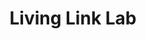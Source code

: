 ---
# Feel free to add content and custom Front Matter to this file.
# To modify the layout, see https://jekyllrb.com/docs/themes/#overriding-theme-defaults


layout: landing
title: Living Link Lab
short_descript: Human-Building Research at the University of Virginia
exclude: true

about_title: Human, Building, and Research

about_description: The Living Link Lab furthers sustainability and wellness by enabling naturalistic in-situ studies of occupant behavior, cognition, and interactions in a large collaborative environment. <!-- <a href="/about" target="_blank"> Specifications </a> -->

feature_title: Projects
feature_description: To find a list of our current and past projects, click <a href="/projects" target="_blank"> here</a>!

exp_project_1: Sensors
exp_project_1_descript: What sensors do we have in the space? Visit or sensor description page <a href="/sensors" target="_blank"> here </a>

exp_project_2: Frequently Asked Questions
exp_project_2_descript: Want to learn more about the platform? Visit our FAQs page <a href="/FAQs" target="_blank"> here </a>

address: 268 Olsson Hall 151 Engineer's Way
email: livinglinklab@virginia.edu
phone: 434.924.4240
---
